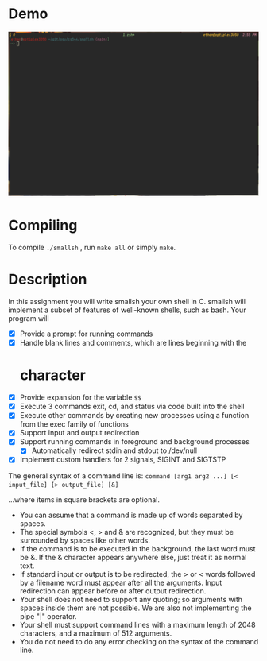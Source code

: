 # Demo

![Demo](./media/demo.gif)

# Compiling

To compile `./smallsh` , run `make all` or simply `make`.

# Description

In this assignment you will write smallsh your own shell in C. smallsh will
implement a subset of features of well-known shells, such as bash. Your program
will

- [x] Provide a prompt for running commands
- [x] Handle blank lines and comments, which are lines beginning with the
  # character
- [x] Provide expansion for the variable `$$`
- [x] Execute 3 commands exit, cd, and status via code built into the shell
- [x] Execute other commands by creating new processes using a function from
  the exec family of functions
- [x] Support input and output redirection
- [x] Support running commands in foreground and background processes
    - [x] Automatically redirect stdin and stdout to /dev/null
- [x] Implement custom handlers for 2 signals, SIGINT and SIGTSTP

The general syntax of a command line is: 
`command [arg1 arg2 ...] [< input_file] [> output_file] [&]`

...where items in square brackets are optional.

- You can assume that a command is made up of words separated by spaces.
- The special symbols <, > and & are recognized, but they must be surrounded by
  spaces like other words.
- If the command is to be executed in the background, the last word must be &.
  If the & character appears anywhere else, just treat it as normal text.
- If standard input or output is to be redirected, the > or < words followed by
  a filename word must appear after all the arguments. Input redirection can
  appear before or after output redirection.
- Your shell does not need to support any quoting; so arguments with spaces
  inside them are not possible. We are also not implementing the pipe "|"
  operator.
- Your shell must support command lines with a maximum length of 2048
  characters, and a maximum of 512 arguments.
- You do not need to do any error checking on the syntax of the command line.
